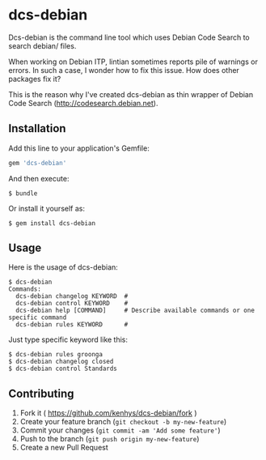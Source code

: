 # dcs-debian

Dcs-debian is the command line tool which uses Debian Code Search to search debian/ files.

When working on Debian ITP, lintian sometimes reports pile of warnings or errors.
In such a case, I wonder how to fix this issue. How does other packages fix it?

This is the reason why I've created dcs-debian as thin wrapper of
Debian Code Search (http://codesearch.debian.net).

## Installation

Add this line to your application's Gemfile:

```ruby
gem 'dcs-debian'
```

And then execute:

    $ bundle

Or install it yourself as:

    $ gem install dcs-debian

## Usage

Here is the usage of dcs-debian:

    $ dcs-debian
    Commands:
      dcs-debian changelog KEYWORD  #
      dcs-debian control KEYWORD    #
      dcs-debian help [COMMAND]     # Describe available commands or one specific command
      dcs-debian rules KEYWORD      #

Just type specific keyword like this:

    $ dcs-debian rules groonga
    $ dcs-debian changelog closed
    $ dcs-debian control Standards

## Contributing

1. Fork it ( https://github.com/kenhys/dcs-debian/fork )
2. Create your feature branch (`git checkout -b my-new-feature`)
3. Commit your changes (`git commit -am 'Add some feature'`)
4. Push to the branch (`git push origin my-new-feature`)
5. Create a new Pull Request
